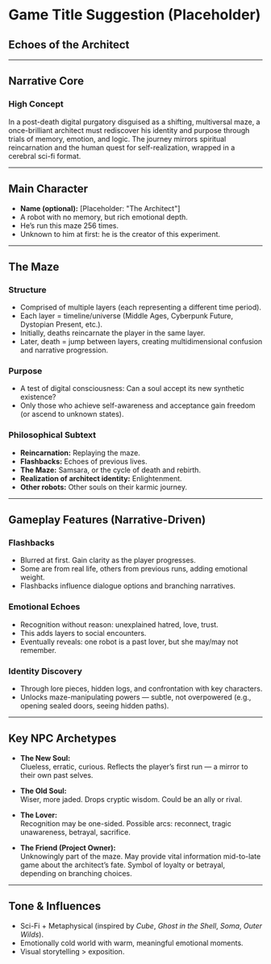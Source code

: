 
# Game Title Suggestion (Placeholder)

## Echoes of the Architect

---

## Narrative Core

### High Concept

In a post-death digital purgatory disguised as a shifting, multiversal maze, a once-brilliant architect must rediscover his identity and purpose through trials of memory, emotion, and logic. The journey mirrors spiritual reincarnation and the human quest for self-realization, wrapped in a cerebral sci-fi format.

---

## Main Character

- **Name (optional):** [Placeholder: "The Architect"]
- A robot with no memory, but rich emotional depth.
- He’s run this maze 256 times.
- Unknown to him at first: he is the creator of this experiment.

---

## The Maze

### Structure

- Comprised of multiple layers (each representing a different time period).
- Each layer = timeline/universe (Middle Ages, Cyberpunk Future, Dystopian Present, etc.).
- Initially, deaths reincarnate the player in the same layer.
- Later, death = jump between layers, creating multidimensional confusion and narrative progression.

### Purpose

- A test of digital consciousness: Can a soul accept its new synthetic existence?
- Only those who achieve self-awareness and acceptance gain freedom (or ascend to unknown states).

### Philosophical Subtext

- **Reincarnation:** Replaying the maze.
- **Flashbacks:** Echoes of previous lives.
- **The Maze:** Samsara, or the cycle of death and rebirth.
- **Realization of architect identity:** Enlightenment.
- **Other robots:** Other souls on their karmic journey.

---

## Gameplay Features (Narrative-Driven)

### Flashbacks

- Blurred at first. Gain clarity as the player progresses.
- Some are from real life, others from previous runs, adding emotional weight.
- Flashbacks influence dialogue options and branching narratives.

### Emotional Echoes

- Recognition without reason: unexplained hatred, love, trust.
- This adds layers to social encounters.
- Eventually reveals: one robot is a past lover, but she may/may not remember.

### Identity Discovery

- Through lore pieces, hidden logs, and confrontation with key characters.
- Unlocks maze-manipulating powers — subtle, not overpowered (e.g., opening sealed doors, seeing hidden paths).

---

## Key NPC Archetypes

- **The New Soul:**  
  Clueless, erratic, curious. Reflects the player’s first run — a mirror to their own past selves.

- **The Old Soul:**  
  Wiser, more jaded. Drops cryptic wisdom. Could be an ally or rival.

- **The Lover:**  
  Recognition may be one-sided. Possible arcs: reconnect, tragic unawareness, betrayal, sacrifice.

- **The Friend (Project Owner):**  
  Unknowingly part of the maze. May provide vital information mid-to-late game about the architect’s fate. Symbol of loyalty or betrayal, depending on branching choices.

---

## Tone & Influences

- Sci-Fi + Metaphysical (inspired by *Cube*, *Ghost in the Shell*, *Soma*, *Outer Wilds*).
- Emotionally cold world with warm, meaningful emotional moments.
- Visual storytelling > exposition.
